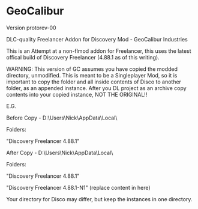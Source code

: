 # GeoCalibur
Version protorev-00

DLC-quality Freelancer Addon for Discovery Mod - GeoCalibur Industries

This is an Attempt at a non-flmod addon for Freelancer, this uses the latest offical build of Discovery Freelancer (4.88.1 as of this writing).

WARNING: This version of GC assumes you have copied the modded directory, unmodified. This is meant to be a Singleplayer Mod, so it is important to copy the folder and all inside contents of Disco to another folder, as an appended instance. After you DL project as an archive copy contents into your copied instance, NOT THE ORIGINAL!!

E.G.

Before Copy -
D:\Users\Nick\AppData\Local\

Folders:

"Discovery Freelancer 4.88.1"

After Copy -
D:\Users\Nick\AppData\Local\

Folders:

"Discovery Freelancer 4.88.1"

"Discovery Freelancer 4.88.1-N1" (replace content in here)

Your directory for Disco may differ, but keep the instances in one directory.
